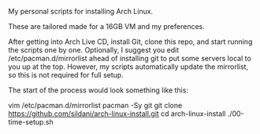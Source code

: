 My personal scripts for installing Arch Linux.

These are tailored made for a 16GB VM and my preferences.

After getting into Arch Live CD, install Git, clone this repo, and start running the scripts one by one. Optionally, I suggest you edit /etc/pacman.d/mirrorlist ahead of installing git to put some servers local to you up at the top. However, my scripts automatically update the mirrorlist, so this is not required for full setup.

The start of the process would look something like this:

vim /etc/pacman.d/mirrorlist
pacman -Sy git
git clone https://github.com/sildani/arch-linux-install.git
cd arch-linux-install
./00-time-setup.sh

